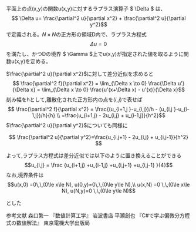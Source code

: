 平面上の点(x,y)の関数u(x,y)に対するラプラス演算子 $ \Delta $ は、
$$ \Delta u= \frac{\partial^2 u}{\partial x^2} + \frac{\partial^2 u}{\partial y^2}$$
で定義される。$N\times N$の正方形の領域D内で、ラプラス方程式
$$ \Delta u = 0 $$
を満たし、かつDの境界 $ \Gamma $上でu(x,y)が指定された値を取るように関数u(x,y)を定める。

$\frac{\partial^2 u}{\partial x^2}$に対して差分近似を求めると
$$ \frac{\partial^2 f}{\partial x^2} =
\lim_{\Delta x \to 0} \frac{\Delta u'}{\Delta x} =
 \lim_{\Delta x \to 0} \frac{u'(x+\Delta x) - u'(x)}{\Delta x}$$
 刻み幅をhとして,離散化された正方形内の点を$(i,j)$で表せば
 $$ \frac{\partial^2 f}{\partial x^2}  = \frac{(u_{i+1,j }-u_{i,j})/h - (u_{i,j }-u_{i-1,j})/h}{h} \\
 =\frac{u_{i+1,j} - 2u_{i,j} + u_{i-1,j}}{h^2}$$
 $\frac{\partial^2 u}{\partial y^2}$についても同様に

 $$ \frac{\partial^2 u}{\partial y^2}=\frac{u_{i,j+1} - 2u_{i,j} + u_{i,j-1}}{h^2} $$

よって,ラプラス方程式は差分近似では以下のように置き換えることができる
$$u_{i,j} = \frac {u_{i+1,j} +u_{i-1,j} +u_{i,j+1} +u_{i,j-1} }{4}$$
なお,境界条件は
$$u(x,0) =0\,\,(0\le x\le N), u(0,y)=0\,\,(0\le y\le N),\\
u(x,N) =0 \,\,(0\le x\le N), u(N,y)=0 \,\,(0\le y\le N)$$

とした

参考文献
森口繁一 『数値計算工学』 岩波書店
平瀬創也 『C#で学ぶ偏微分方程式の数値解法』 東京電機大学出版局
